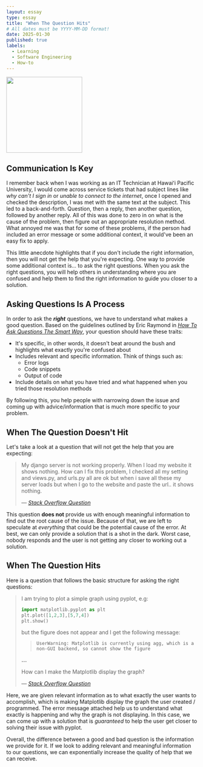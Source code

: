```yaml
---
layout: essay
type: essay
title: "When The Question Hits"
# All dates must be YYYY-MM-DD format!
date: 2025-01-30
published: true
labels:
  - Learning
  - Software Engineering
  - How-to
---
```


<img class="img-fluid" src="../img/asking_good_questions.gif" width="200px" height="200px">

## Communication Is Key

I remember back when I was working as an IT Technician at Hawaiʻi Pacific University, I would come across service tickets that had subject lines like *why can't I sign in* or *unable to connect to the internet*, once I opened and checked the description, I was met with the same text at the subject. This led to a back-and-forth. Question, then a reply, then another question, followed by another reply. All of this was done to zero in on what is the cause of the problem, then figure out an appropriate resolution method. What annoyed me was that for some of these problems, if the person had included an error message or some additional context, it would've been an easy fix to apply. 


This little anecdote highlights that if you don't include the right information, then you will not get the help that you're expecting. One way to provide some additional context is... to ask the right questions. When you ask the right questions, you will help others in understanding where you are confused and help them to find the right information to guide you closer to a solution. 

## Asking Questions Is A Process

In order to ask the ***right*** questions, we have to understand what makes a good question. Based on the guidelines outlined by Eric Raymond in [*How To Ask Questions The Smart Way*](http://www.catb.org/esr/faqs/smart-questions.html#asking), your question should have these traits: 

- It's specific, in other words, it doesn't beat around the bush and highlights what exactly you're confused about
- Includes relevant and specific information. Think of things such as:
    - Error logs
    - Code snippets
    - Output of code
- Include details on what you have tried and what happened when you tried those resolution methods

By following this, you help people with narrowing down the issue and coming up with advice/information that is much more specific to your problem. 

## When The Question Doesn't Hit

Let's take a look at a question that will not get the help that you are expecting: 
 
> My django server is not working properly. When I load my website it shows nothing. How can I fix this problem, I checked all my setting and views.py, and urls.py all are ok but when i save all these my server loads but when I go to the website and paste the url.. it shows nothing. 
>
> &#8212; <cite>[Stack Overflow Question](https://stackoverflow.com/questions/79396921/i-am-learning-django-the-server-was-working-fine-till-now-but-when-i-created-th)

This question **does not** provide us with enough meaningful information to find out the root cause of the issue. Because of that, we are left to speculate at *everything* that could be the potential cause of the error. At best, we can only provide a solution that is a shot in the dark. Worst case, nobody responds and the user is not getting any closer to working out a solution. 

## When The Question Hits

Here is a question that follows the basic structure for asking the right questions: 

> I am trying to plot a simple graph using pyplot, e.g: 
> ```python
> import matplotlib.pyplot as plt
> plt.plot([1,2,3],[5,7,4])
> plt.show()
>```
>
> but the figure does not appear and I get the following message:
> >`UserWarning: Matplotlib is currently using agg, which is a non-GUI backend, so cannot show the figure`
> 
> **...**
> 
> How can I make the Matplotlib display the graph?
> 
> &#8212; <cite>[Stack Overflow Question](https://stackoverflow.com/questions/56656777/userwarning-matplotlib-is-currently-using-agg-which-is-a-non-gui-backend-so/56675620#56675620)

Here, we are given relevant information as to what exactly the user wants to accomplish, which is making Matplotlib display the graph the user created / programmed. The error message attached help us to understand what exactly is happening and why the graph is not displaying. In this case, we can come up with a solution that is *guaranteed* to help the user get closer to solving their issue with pyplot. 

Overall, the difference between a good and bad question is the information we provide for it. If we look to adding relevant and meaningful information to our questions, we can exponentially increase the quality of help that we can receive. 
